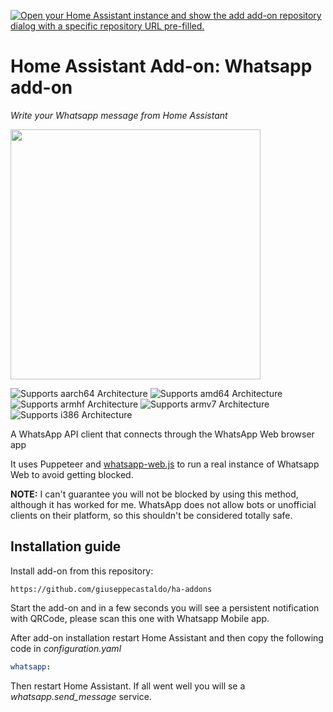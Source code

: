 [![Open your Home Assistant instance and show the add add-on repository dialog with a specific repository URL pre-filled.](https://my.home-assistant.io/badges/supervisor_add_addon_repository.svg)](https://my.home-assistant.io/redirect/supervisor_add_addon_repository/?repository_url=https%3A%2F%2Fgithub.com%2Fgiuseppecastaldo%2Fha-addons)

# Home Assistant Add-on: Whatsapp add-on

_Write your Whatsapp message from Home Assistant_

<img src="https://github.com/giuseppecastaldo/ha-addons/blob/main/whatsapp_addon/logo.png?raw=true" width="400"/>

![Supports aarch64 Architecture][aarch64-shield]
![Supports amd64 Architecture][amd64-shield]
![Supports armhf Architecture][armhf-shield]
![Supports armv7 Architecture][armv7-shield]
![Supports i386 Architecture][i386-shield]

[aarch64-shield]: https://img.shields.io/badge/aarch64-yes-green.svg
[amd64-shield]: https://img.shields.io/badge/amd64-yes-green.svg
[armhf-shield]: https://img.shields.io/badge/armhf-yes-green.svg
[armv7-shield]: https://img.shields.io/badge/armv7-yes-green.svg
[i386-shield]: https://img.shields.io/badge/i386-yes-green.svg

A WhatsApp API client that connects through the WhatsApp Web browser app

It uses Puppeteer and [whatsapp-web.js](https://wwebjs.dev/) to run a real instance of Whatsapp Web to avoid getting blocked.

**NOTE:** I can't guarantee you will not be blocked by using this method, although it has worked for me. WhatsApp does not allow bots or unofficial clients on their platform, so this shouldn't be considered totally safe.

## Installation guide
Install add-on from this repository:
```
https://github.com/giuseppecastaldo/ha-addons
```
Start the add-on and in a few seconds you will see a persistent notification with QRCode, please scan this one with Whatsapp Mobile app.

After add-on installation restart Home Assistant and then copy the following code in _configuration.yaml_
```yaml
whatsapp:
```
Then restart Home Assistant. If all went well you will se a _whatsapp.send_message_ service.
